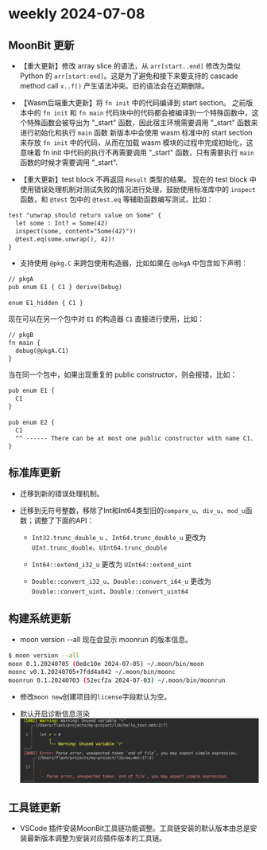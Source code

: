 # weekly 2024-07-08

## MoonBit 更新

- 【重大更新】修改 array slice 的语法，从 `arr[start..end]` 修改为类似 Python 的 `arr[start:end]`。这是为了避免和接下来要支持的 cascade method call `x..f()` 产生语法冲突。旧的语法会在近期删除。

- 【Wasm后端重大更新】将 `fn init` 中的代码编译到 start section。
  之前版本中的 `fn init` 和 `fn main` 代码块中的代码都会被编译到一个特殊函数中，这个特殊函数会被导出为 "_start" 函数，因此宿主环境需要调用 "_start" 函数来进行初始化和执行 `main` 函数
  新版本中会使用 wasm 标准中的 start section 来存放 `fn init` 中的代码，从而在加载 wasm 模块的过程中完成初始化，这意味着 fn init 中代码的执行不再需要调用 "_start" 函数，只有需要执行 `main` 函数的时候才需要调用 "_start".

- 【重大更新】test block 不再返回 `Result` 类型的结果。
  现在的 test block 中使用错误处理机制对测试失败的情况进行处理，鼓励使用标准库中的 `inspect` 函数，和 `@test` 包中的 `@test.eq` 等辅助函数编写测试，比如：

```moonbit
test "unwrap should return value on Some" {
  let some : Int? = Some(42)
  inspect(some, content="Some(42)")!
  @test.eq(some.unwrap(), 42)!
}
```

- 支持使用 `@pkg.C` 来跨包使用构造器，比如如果在 `@pkgA` 中包含如下声明：

```moonbit
// pkgA
pub enum E1 { C1 } derive(Debug)

enum E1_hidden { C1 }
```

现在可以在另一个包中对 `E1` 的构造器 `C1` 直接进行使用，比如：

```moonbit
// pkgB
fn main {
  debug(@pkgA.C1)
}
```

当在同一个包中，如果出现重复的 public constructor，则会报错，比如：

```moonbit
pub enum E1 {
  C1
}

pub enum E2 {
  C1
  ^^ ------ There can be at most one public constructor with name C1.
}
```

## 标准库更新

- 迁移到新的错误处理机制。

- 迁移到无符号整数，移除了Int和Int64类型旧的`compare_u`、`div_u`、`mod_u`函数；调整了下面的API：
  - `Int32.trunc_double_u` 、`Int64.trunc_double_u`
  更改为 `UInt.trunc_double`、`UInt64.trunc_double`

  - `Int64::extend_i32_u` 更改为 `UInt64::extend_uint`

  - `Double::convert_i32_u`、`Double::convert_i64_u`
  更改为`Double::convert_uint`、`Double::convert_uint64`

## 构建系统更新

- moon version --all 现在会显示 moonrun 的版本信息。

```bash
$ moon version --all
moon 0.1.20240705 (0e8c10e 2024-07-05) ~/.moon/bin/moon
moonc v0.1.20240705+7fdd4a042 ~/.moon/bin/moonc
moonrun 0.1.20240703 (52ecf2a 2024-07-03) ~/.moon/bin/moonrun
```

- 修改`moon new`创建项目的`license`字段默认为空。

- 默认开启诊断信息渲染
![render](render.png)

## 工具链更新

- VSCode 插件安装MoonBit工具链功能调整。工具链安装的默认版本由总是安装最新版本调整为安装对应插件版本的工具链。
